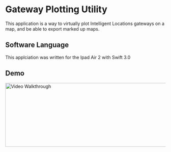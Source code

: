 # Gateway Plotting Utility
This application is a way to virtually plot Intelligent Locations gateways on a map, and be able to export marked up maps. 

## Software Language   
This applciation was written for the Ipad Air 2 with Swift 3.0

## Demo 
<img src='http://i.imgur.com/PPj3eCW.gif' title='Video Walkthrough' width='400px' style='width: 800px; height: 200px;' alt='Video Walkthrough' />

